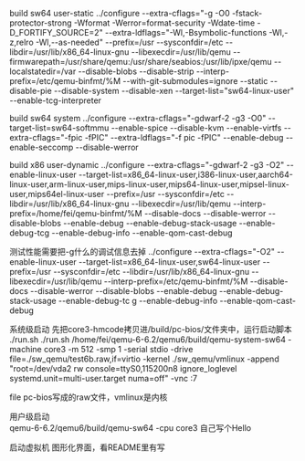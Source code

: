build sw64 user-static
../configure --extra-cflags="-g -O0 -fstack-protector-strong -Wformat -Werror=format-security -Wdate-time -D_FORTIFY_SOURCE=2" --extra-ldflags="-Wl,-Bsymbolic-functions -Wl,-z,relro -Wl,--as-needed" --prefix=/usr --sysconfdir=/etc --libdir=/usr/lib/x86_64-linux-gnu --libexecdir=/usr/lib/qemu --firmwarepath=/usr/share/qemu:/usr/share/seabios:/usr/lib/ipxe/qemu --localstatedir=/var --disable-blobs --disable-strip --interp-prefix=/etc/qemu-binfmt/%M --with-git-submodules=ignore  --static --disable-pie --disable-system --disable-xen --target-list="sw64-linux-user"  --enable-tcg-interpreter

build sw64 system
../configure --extra-cflags="-gdwarf-2 -g3 -O0" --target-list=sw64-softmmu  --enable-spice --disable-kvm --enable-virtfs --extra-cflags="-fpic -fPIC"  --extra-ldflags="-f    pic -fPIC" --enable-debug --enable-seccomp  --disable-werror

build x86 user-dynamic
../configure --extra-cflags="-gdwarf-2 -g3 -O2" --enable-linux-user --target-list=x86_64-linux-user,i386-linux-user,aarch64-linux-user,arm-linux-user,mips-linux-user,mips64-linux-user,mipsel-linux-user,mips64el-linux-user --prefix=/usr --sysconfdir=/etc --libdir=/usr/lib/x86_64-linux-gnu --libexecdir=/usr/lib/qemu --interp-prefix=/home/fei/qemu-binfmt/%M --disable-docs --disable-werror --disable-blobs --enable-debug --enable-debug-stack-usage --enable-debug-tcg --enable-debug-info --enable-qom-cast-debug

测试性能需要把-g什么的调试信息去掉
../configure --extra-cflags="-O2" --enable-linux-user --target-list=x86_64-linux-user,sw64-linux-user --prefix=/usr --sysconfdir=/etc --libdir=/usr/lib/x86_64-linux-gnu     --libexecdir=/usr/lib/qemu --interp-prefix=/etc/qemu-binfmt/%M --disable-docs --disable-werror --disable-blobs --enable-debug --enable-debug-stack-usage --enable-debug-tc    g --enable-debug-info --enable-qom-cast-debug

系统级启动 先把core3-hmcode拷贝进/build/pc-bios/文件夹中，运行启动脚本 ./run.sh
 ./run.sh
/home/fei/qemu-6-6.2/qemu6/build/qemu-system-sw64 -machine core3 -m 512 -smp 1 -serial stdio -drive file=./sw_qemu/test6b.raw,if=virtio -kernel ./sw_qemu/vmlinux -append "root=/dev/vda2 rw console=ttyS0,115200n8 ignore_loglevel systemd.unit=multi-user.target numa=off" -vnc :7

file pc-bios写成的raw文件，vmlinux是内核

用户级启动             
qemu-6-6.2/qemu6/build/qemu-sw64 -cpu core3 自己写个Hello

启动虚拟机
图形化界面，看README里有写
